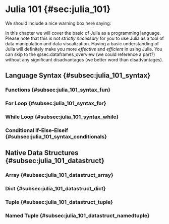 # Julia 101 {#sec:julia_101}

We should include a nice warning box here saying:

In this chapter we will cover the basic of Julia as a programming language. Please note that this is not *strictly necessary* for you to use Julia as a tool of data manipulation and data visualization. Having a basic understanding of Julia will definitely make you more *effective* and *efficient* in using Julia. You can skip to the @sec:dataframes_overview (we could reference a part?) without any significant disadvantages (we better word than disadvantages).

## Language Syntax {#subsec:julia_101_syntax}
### Functions {#subsec:julia_101_syntax_fun}
### For Loop {#subsec:julia_101_syntax_for}
### While Loop {#subsec:julia_101_syntax_while}
### Conditional If-Else-Elseif {#subsec:julia_101_syntax_conditionals}
## Native Data Structures {#subsec:julia_101_datastruct}
### Array {#subsec:julia_101_datastruct_array}
### Dict {#subsec:julia_101_datastruct_dict}
### Tuple {#subsec:julia_101_datastruct_tuple}
### Named Tuple {#subsec:julia_101_datastruct_namedtuple}

